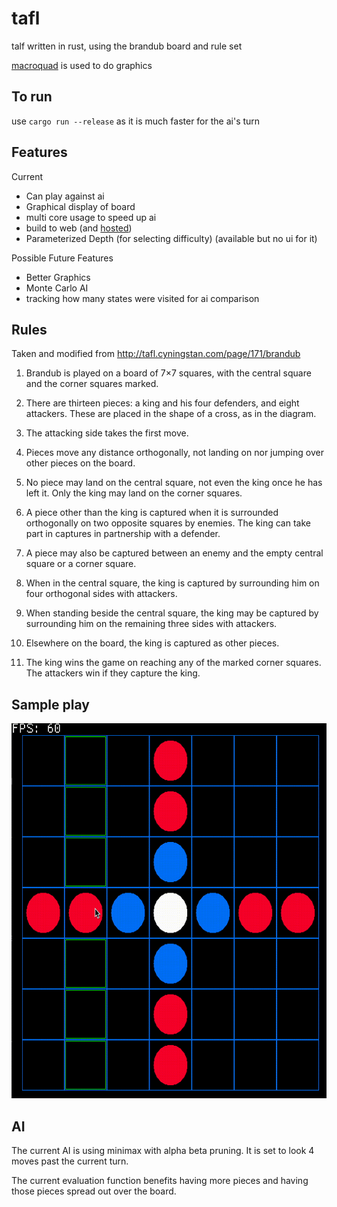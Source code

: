 # tafl

talf written in rust, using the brandub board and rule set

[macroquad](https://github.com/not-fl3/macroquad) is used to do graphics

## To run
use `cargo run --release` as it is much faster for the ai's turn

## Features
Current
- Can play against ai
- Graphical display of board
- multi core usage to speed up ai
- build to web (and [hosted](https://tafl.martinrobinette.com))
- Parameterized Depth (for selecting difficulty) (available but no ui for it)

Possible Future Features
- Better Graphics
- Monte Carlo AI
- tracking how many states were visited for ai comparison

## Rules
Taken and modified from http://tafl.cyningstan.com/page/171/brandub
1. Brandub is played on a board of 7×7 squares, with the central square and the corner squares marked.

2. There are thirteen pieces: a king and his four defenders, and eight attackers. These are placed in the shape of a cross, as in the diagram.

3. The attacking side takes the first move.

4. Pieces move any distance orthogonally, not landing on nor jumping over other pieces on the board.

5. No piece may land on the central square, not even the king once he has left it. Only the king may land on the corner squares.

6. A piece other than the king is captured when it is surrounded orthogonally on two opposite squares by enemies. The king can take part in captures in partnership with a defender.

7. A piece may also be captured between an enemy and the empty central square or a corner square.

8. When in the central square, the king is captured by surrounding him on four orthogonal sides with attackers.

9. When standing beside the central square, the king may be captured by surrounding him on the remaining three sides with attackers.

10. Elsewhere on the board, the king is captured as other pieces.

11. The king wins the game on reaching any of the marked corner squares. The attackers win if they capture the king.

## Sample play
<img src="assets/human_v_ai.gif" width="600" height="600"/>

## AI

The current AI is using minimax with alpha beta pruning. It is set to look 4 moves past the current turn.

The current evaluation function benefits having more pieces and having those pieces spread out over the board.
